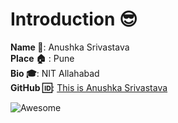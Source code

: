 
# Introduction :sunglasses:
**Name :name_badge:**:  Anushka Srivastava  
**Place :house:** : Pune  
**Bio :mortar_board:**: NIT Allahabad  
**GitHub :id:**: [This is Anushka Srivastava](https://github.com/anushka1229)  

![Awesome](https://awesome.re/badge.svg)

